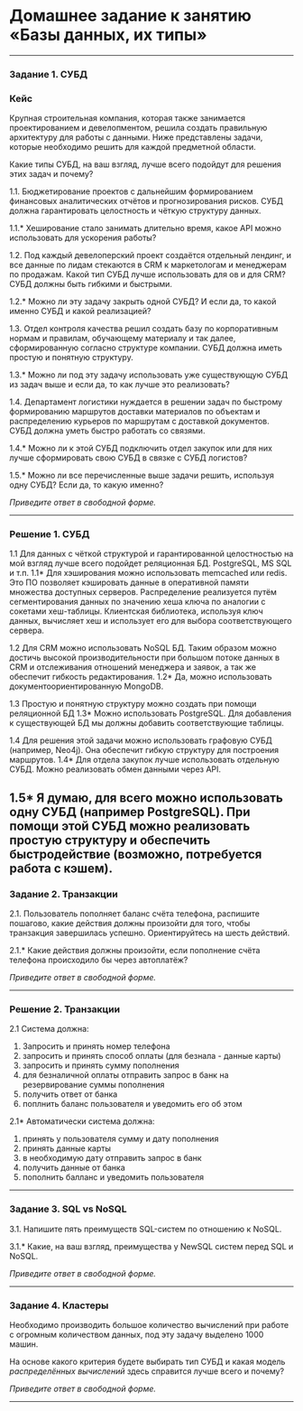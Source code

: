 # Домашнее задание к занятию «Базы данных, их типы»

---

### Задание 1. СУБД

### Кейс
Крупная строительная компания, которая также занимается проектированием и девелопментом, решила создать 
правильную архитектуру для работы с данными. Ниже представлены задачи, которые необходимо решить для
каждой предметной области. 

Какие типы СУБД, на ваш взгляд, лучше всего подойдут для решения этих задач и почему? 
 
1.1. Бюджетирование проектов с дальнейшим формированием финансовых аналитических отчётов и прогнозирования рисков.
СУБД должна гарантировать целостность и чёткую структуру данных.

1.1.* Хеширование стало занимать длительно время, какое API можно использовать для ускорения работы? 

1.2. Под каждый девелоперский проект создаётся отдельный лендинг, и все данные по лидам стекаются в CRM к 
маркетологам и менеджерам по продажам. Какой тип СУБД лучше использовать для ов и для CRM? 
СУБД должны быть гибкими и быстрыми.

1.2.* Можно ли эту задачу закрыть одной СУБД? И если да, то какой именно СУБД и какой реализацией?

1.3. Отдел контроля качества решил создать базу по корпоративным нормам и правилам, обучающему материалу 
и так далее, сформированную согласно структуре компании. СУБД должна иметь простую и понятную структуру.

1.3.* Можно ли под эту задачу использовать уже существующую СУБД из задач выше и если да, то как лучше это 
реализовать?

1.4. Департамент логистики нуждается в решении задач по быстрому формированию маршрутов доставки материалов 
по объектам и распределению курьеров по маршрутам с доставкой документов. СУБД должна уметь быстро работать
со связями.

1.4.* Можно ли к этой СУБД подключить отдел закупок или для них лучше сформировать свою СУБД в связке с СУБД 
логистов?

1.5.* Можно ли все перечисленные выше задачи решить, используя одну СУБД? Если да, то какую именно?

*Приведите ответ в свободной форме.*

---

### Решение 1. СУБД

1.1 Для данных с чёткой структурой и гарантированной целостностью на мой взгляд лучше всего подойдет реляционная БД. PostgreSQL, MS SQL и т.п.
1.1* Для хэширования можно  использовать memcached или redis. Это ПО позволяет кэшировать данные в оперативной памяти множества доступных серверов. Распределение реализуется путём сегментирования данных по значению хеша ключа по аналогии с сокетами хеш-таблицы. Клиентская библиотека, используя ключ данных, вычисляет хеш и использует его для выбора соответствующего сервера. 

1.2 Для CRM можно использовать NoSQL БД. Таким образом можно достичь высокой производительности при большом потоке данных в CRM и отслеживания отношений менеджера и заявок, а так же обеспечит гибкость редактирования.
1.2* Да, можно использовать документоориентированную MongoDB.

1.3 Простую и понятную структуру можно создать при помощи реляционной БД
1.3* Можно использовать PostgreSQL. Для добавления к существующей БД мы должны добавить соответствующие таблицы.

1.4 Для решения этой задачи можно использовать графовую СУБД (например, Neo4j). Она обеспечит гибкую структуру для построения маршрутов. 
1.4* Для отдела закупок лучше использовать отдельную СУБД. Можно реализовать обмен данными через API.

1.5* Я думаю, для всего можно использовать одну СУБД (например PostgreSQL). При помощи этой СУБД можно реализовать простую структуру и обеспечить быстродействие (возможно, потребуется работа с кэшем).
---

### Задание 2. Транзакции

2.1. Пользователь пополняет баланс счёта телефона, распишите пошагово, какие действия должны произойти для того, чтобы 
транзакция завершилась успешно. Ориентируйтесь на шесть действий.

2.1.* Какие действия должны произойти, если пополнение счёта телефона происходило бы через автоплатёж?

*Приведите ответ в свободной форме.*

---

### Решение 2. Транзакции
2.1
Система должна:
1) Запросить и принять номер телефона
2) запросить и принять способ оплаты (для безнала - данные карты)
3) запросить и принять сумму пополнения
4) для безналичной оплаты отправить запрос в банк на резервирование суммы пополнения
5) получить ответ от банка
6) поплнить баланс пользователя и уведомить его об этом

2.1*
Автоматически система должна:
1) принять у пользователя сумму и дату пополнения
2) принять данные карты
3) в необходимую дату отправить запрос в банк
4) получить данные от банка
5) пополнить балланс и уведомить пользователя
---

### Задание 3. SQL vs NoSQL

3.1. Напишите пять преимуществ SQL-систем по отношению к NoSQL. 

3.1.* Какие, на ваш взгляд, преимущества у NewSQL систем перед SQL и NoSQL.

*Приведите ответ в свободной форме.*

---

### Задание 4. Кластеры

Необходимо производить большое количество вычислений при работе с огромным количеством данных, под эту задачу 
выделено 1000 машин. 

На основе какого критерия будете выбирать тип СУБД и какая модель *распределённых вычислений* 
здесь справится лучше всего и почему?

*Приведите ответ в свободной форме.*

---
